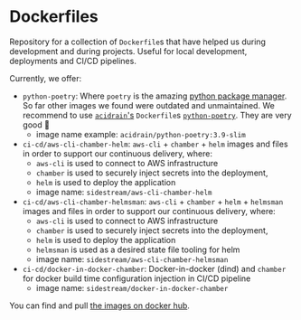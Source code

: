 # Dockerfiles

Repository for a collection of `Dockerfile`s that have helped us during development and during projects. Useful for local development, deployments and CI/CD pipelines.

Currently, we offer:
- `python-poetry`: Where `poetry` is the amazing [python package manager](https://python-poetry.org/). So far other images we found were outdated and unmaintained. We recommend to use [`acidrain`'s](https://hub.docker.com/u/acidrain) `Dockerfile`s [`python-poetry`](https://hub.docker.com/r/acidrain/python-poetry). They are very good 🙂
    - image name example: `acidrain/python-poetry:3.9-slim`
- `ci-cd/aws-cli-chamber-helm`: `aws-cli` + `chamber`  + `helm` images and files in order to support our continuous delivery, where:
    - `aws-cli` is used to connect to AWS infrastructure
    - `chamber` is used to securely inject secrets into the deployment,
    - `helm` is used to deploy the application
    - image name: `sidestream/aws-cli-chamber-helm`
- `ci-cd/aws-cli-chamber-helmsman`: `aws-cli` + `chamber` + `helm` + `helmsman` images and files in order to support our continuous delivery, where:
    - `aws-cli` is used to connect to AWS infrastructure
    - `chamber` is used to securely inject secrets into the deployment,
    - `helm` is used to deploy the application
    - `helmsman` is used as a desired state file tooling for helm
    - image name: `sidestream/aws-cli-chamber-helmsman`
- `ci-cd/docker-in-docker-chamber`: Docker-in-docker (dind) and `chamber` for docker build time configuration injection in CI/CD pipeline
    - image name: `sidestream/docker-in-docker-chamber`

You can find and pull [the images on docker hub](https://hub.docker.com/r/sidestream).
